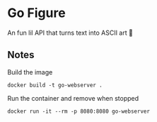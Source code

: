 # Go Figure

An fun lil API that turns text into ASCII art 🎨

## Notes

Build the image
```
docker build -t go-webserver .
```

Run the container and remove when stopped
```
docker run -it --rm -p 8080:8080 go-webserver
```

